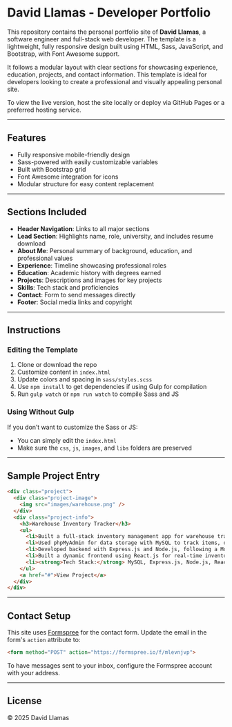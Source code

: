 # David Llamas - Developer Portfolio

This repository contains the personal portfolio site of **David Llamas**, a software engineer and full-stack web developer. The template is a lightweight, fully responsive design built using HTML, Sass, JavaScript, and Bootstrap, with Font Awesome support.

It follows a modular layout with clear sections for showcasing experience, education, projects, and contact information. This template is ideal for developers looking to create a professional and visually appealing personal site.

To view the live version, host the site locally or deploy via GitHub Pages or a preferred hosting service.

---

## Features

- Fully responsive mobile-friendly design
- Sass-powered with easily customizable variables
- Built with Bootstrap grid
- Font Awesome integration for icons
- Modular structure for easy content replacement

---

## Sections Included

- **Header Navigation**: Links to all major sections
- **Lead Section**: Highlights name, role, university, and includes resume download
- **About Me**: Personal summary of background, education, and professional values
- **Experience**: Timeline showcasing professional roles
- **Education**: Academic history with degrees earned
- **Projects**: Descriptions and images for key projects
- **Skills**: Tech stack and proficiencies
- **Contact**: Form to send messages directly
- **Footer**: Social media links and copyright

---

## Instructions

### Editing the Template

1. Clone or download the repo
2. Customize content in `index.html`
3. Update colors and spacing in `sass/styles.scss`
4. Use `npm install` to get dependencies if using Gulp for compilation
5. Run `gulp watch` or `npm run watch` to compile Sass and JS

### Using Without Gulp

If you don’t want to customize the Sass or JS:
- You can simply edit the `index.html`
- Make sure the `css`, `js`, `images`, and `libs` folders are preserved

---

## Sample Project Entry

```html
<div class="project">
  <div class="project-image">
    <img src="images/warehouse.png" />
  </div>
  <div class="project-info">
    <h3>Warehouse Inventory Tracker</h3>
    <ul>
      <li>Built a full-stack inventory management app for warehouse tracking and logistics optimization.</li>
      <li>Used phpMyAdmin for data storage with MySQL to track items, quantities, and restocking status.</li>
      <li>Developed backend with Express.js and Node.js, following a Models, Views, Controllers (MVC) structure.</li>
      <li>Built a dynamic frontend using React.js for real-time inventory updates and user interaction.</li>
      <li><strong>Tech Stack:</strong> MySQL, Express.js, Node.js, React.js, phpMyAdmin</li>
    </ul>
    <a href="#">View Project</a>
  </div>
</div>
```

---

## Contact Setup

This site uses [Formspree](https://formspree.io/) for the contact form. Update the email in the form's `action` attribute to:

```html
<form method="POST" action="https://formspree.io/f/mlevnjvp">
```

To have messages sent to your inbox, configure the Formspree account with your address.

---

## License

© 2025 David Llamas
